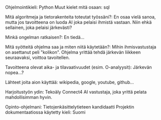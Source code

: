 Ohjelmointikieli: Python
Muut kielet mitä osaan: sql

Mitä algoritmeja ja tietorakenteita toteutat työssäni?:
En osaa vielä sanoa, mutta jos tavoitteena on luoda AI joka pelaisi ihmistä vastaan. Niin ehkä sellainen, joka pelaisi järkevästi?

Minkä ongelman ratkaisen?:
En tiedä...

Mitä syötteitä ohjelma saa ja miten niitä käytetään?:
Mihin ihmisvastustaja on asettanut peli "kolikon". Ohjelma yrittää tehdä järkevän liikkeen seuraavaksi, voittoa tavoitellen.

Tavoitteena olevat aika- ja tilavaativuudet (esim. O-analyysit):
Järkevän nopea...?

Lähteet joita aion käyttää:
wikipedia, google, youtube, github...



Harjoitustyön ydin:
Tekoäly
Connect4 AI vastustaja, joka yrittä pelata mahdollisimman hyvin. 


Opinto-ohjelmani: Tietojenkäsittelytieteen kandidaatti
Projektin dokumentaatiossa käytetty kieli: Suomi